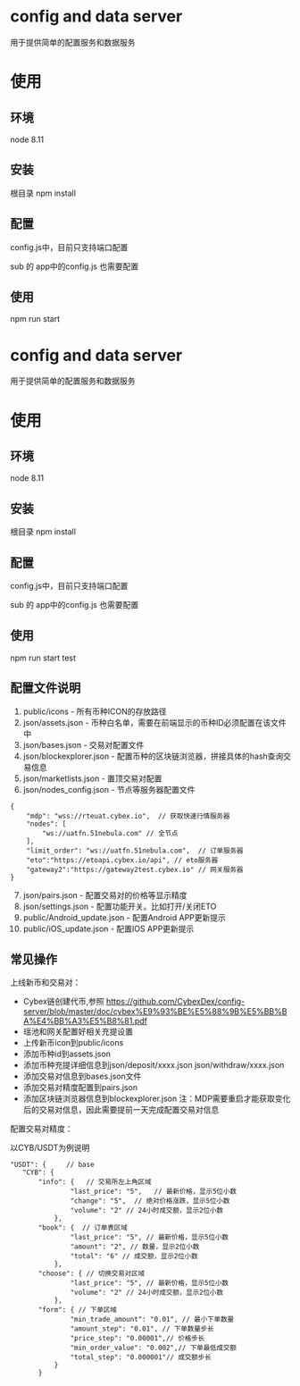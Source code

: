 # config and data server

用于提供简单的配置服务和数据服务

# 使用

## 环境
node 8.11

## 安装

根目录 npm install

## 配置

config.js中，目前只支持端口配置

sub 的 app中的config.js 也需要配置

## 使用

npm run start 

# config and data server

用于提供简单的配置服务和数据服务

# 使用

## 环境
node 8.11

## 安装

根目录 npm install

## 配置

config.js中，目前只支持端口配置

sub 的 app中的config.js 也需要配置

## 使用

npm run start 
test

## 配置文件说明

1. public/icons - 所有币种ICON的存放路径 
2. json/assets.json - 币种白名单，需要在前端显示的币种ID必须配置在该文件中 
3. json/bases.json - 交易对配置文件 
4. json/blockexplorer.json - 配置币种的区块链浏览器，拼接具体的hash查询交易信息 
5. json/marketlists.json - 置顶交易对配置 
6. json/nodes_config.json - 节点等服务器配置文件  
``` 
{
	"mdp": "wss://rteuat.cybex.io",  // 获取快速行情服务器
	"nodes": [ 
		"ws://uatfn.51nebula.com" // 全节点
	],
	"limit_order": "ws://uatfn.51nebula.com",  // 订单服务器
	"eto":"https://etoapi.cybex.io/api", // eto服务器
	"gateway2":"https://gateway2test.cybex.io" // 网关服务器
}
```
7. json/pairs.json - 配置交易对的价格等显示精度
8. json/settings.json - 配置功能开关。比如打开/关闭ETO
9. public/Android_update.json - 配置Android APP更新提示
10. public/iOS_update.json - 配置IOS APP更新提示

## 常见操作

上线新币和交易对：
   - Cybex链创建代币,参照 https://github.com/CybexDex/config-server/blob/master/doc/cybex%E9%93%BE%E5%88%9B%E5%BB%BA%E4%BB%A3%E5%B8%81.pdf
   - 瑶池和网关配置好相关充提设置
   - 上传新币icon到public/icons
   - 添加币种id到assets.json
   - 添加币种充提详细信息到json/deposit/xxxx.json  json/withdraw/xxxx.json 
   - 添加交易对信息到bases.json文件
   - 添加交易对精度配置到pairs.json
   - 添加区块链浏览器信息到blockexplorer.json
   注：MDP需要重启才能获取变化后的交易对信息，因此需要提前一天完成配置交易对信息
   
 配置交易对精度：
 
 以CYB/USDT为例说明
 ``` 
 "USDT": {     // base
	"CYB": {
		"info": {   // 交易所左上角区域
				"last_price": "5",   // 最新价格，显示5位小数
				"change": "5",  // 绝对价格涨跌，显示5位小数
				"volume": "2" // 24小时成交额，显示2位小数
			},
		"book": {  // 订单表区域
				"last_price": "5", // 最新价格，显示5位小数
				"amount": "2", // 数量，显示2位小数
				"total": "6" // 成交额，显示2位小数
			},
		"choose": { // 切换交易对区域
				"last_price": "5", // 最新价格，显示5位小数
				"volume": "2" // 24小时成交额，显示2位小数
			},
		"form": { // 下单区域
				"min_trade_amount": "0.01", // 最小下单数量
				"amount_step": "0.01", // 下单数量步长
				"price_step": "0.00001",// 价格步长
				"min_order_value": "0.002",// 下单最低成交额
				"total_step": "0.000001"// 成交额步长
			}
		}
 ``` 


